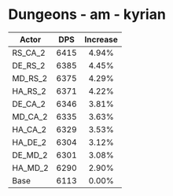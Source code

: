 # Dungeons - am - kyrian
| Actor | DPS | Increase |
|---|:---:|:---:|
|RS_CA_2|6415|4.94%|
|DE_RS_2|6385|4.45%|
|MD_RS_2|6375|4.29%|
|HA_RS_2|6371|4.22%|
|DE_CA_2|6346|3.81%|
|MD_CA_2|6335|3.63%|
|HA_CA_2|6329|3.53%|
|HA_DE_2|6304|3.12%|
|DE_MD_2|6301|3.08%|
|HA_MD_2|6290|2.90%|
|Base|6113|0.00%|
